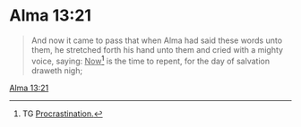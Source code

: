 # Alma 13:21

> And now it came to pass that when Alma had said these words unto them, he stretched forth his hand unto them and cried with a mighty voice, saying: <u>Now</u>[^a] is the time to repent, for the day of salvation draweth nigh;

[Alma 13:21](https://www.churchofjesuschrist.org/study/scriptures/bofm/alma/13?lang=eng&id=p21#p21)


[^a]: TG [Procrastination.](https://www.churchofjesuschrist.org/study/scriptures/tg/procrastination?lang=eng)
